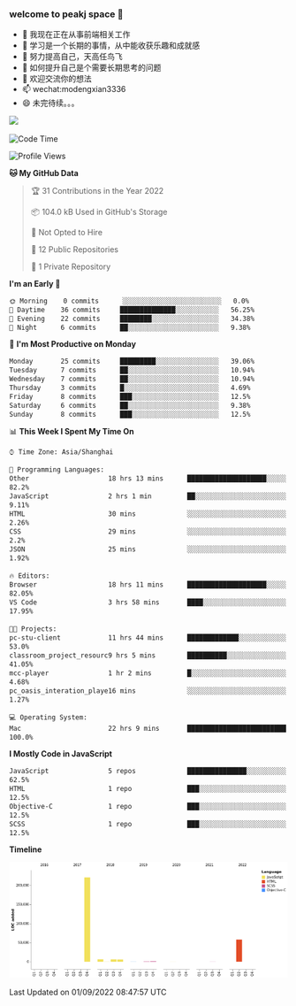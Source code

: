 ### welcome to peakj space 👋



- 🔭 我现在正在从事前端相关工作
- 🌱 学习是一个长期的事情，从中能收获乐趣和成就感
- 👯 努力提高自己，天高任鸟飞
- 🤔 如何提升自己是个需要长期思考的问题
- 💬 欢迎交流你的想法
- 📫 wechat:modengxian3336
- 😄 未完待续。。。

![](https://s2.ax1x.com/2019/06/28/ZKxc4J.jpg)

<!--START_SECTION:waka-->
![Code Time](http://img.shields.io/badge/Code%20Time-1%2C641%20hrs%2015%20mins-blue)

![Profile Views](http://img.shields.io/badge/Profile%20Views-0-blue)

**🐱 My GitHub Data** 

> 🏆 31 Contributions in the Year 2022
 > 
> 📦 104.0 kB Used in GitHub's Storage 
 > 
> 🚫 Not Opted to Hire
 > 
> 📜 12 Public Repositories 
 > 
> 🔑 1 Private Repository 
 > 
**I'm an Early 🐤** 

```text
🌞 Morning    0 commits      ░░░░░░░░░░░░░░░░░░░░░░░░░   0.0% 
🌆 Daytime    36 commits     ██████████████░░░░░░░░░░░   56.25% 
🌃 Evening    22 commits     ████████░░░░░░░░░░░░░░░░░   34.38% 
🌙 Night      6 commits      ██░░░░░░░░░░░░░░░░░░░░░░░   9.38%

```
📅 **I'm Most Productive on Monday** 

```text
Monday       25 commits     █████████░░░░░░░░░░░░░░░░   39.06% 
Tuesday      7 commits      ██░░░░░░░░░░░░░░░░░░░░░░░   10.94% 
Wednesday    7 commits      ██░░░░░░░░░░░░░░░░░░░░░░░   10.94% 
Thursday     3 commits      █░░░░░░░░░░░░░░░░░░░░░░░░   4.69% 
Friday       8 commits      ███░░░░░░░░░░░░░░░░░░░░░░   12.5% 
Saturday     6 commits      ██░░░░░░░░░░░░░░░░░░░░░░░   9.38% 
Sunday       8 commits      ███░░░░░░░░░░░░░░░░░░░░░░   12.5%

```


📊 **This Week I Spent My Time On** 

```text
⌚︎ Time Zone: Asia/Shanghai

💬 Programming Languages: 
Other                    18 hrs 13 mins      ████████████████████░░░░░   82.2% 
JavaScript               2 hrs 1 min         ██░░░░░░░░░░░░░░░░░░░░░░░   9.11% 
HTML                     30 mins             ░░░░░░░░░░░░░░░░░░░░░░░░░   2.26% 
CSS                      29 mins             ░░░░░░░░░░░░░░░░░░░░░░░░░   2.2% 
JSON                     25 mins             ░░░░░░░░░░░░░░░░░░░░░░░░░   1.92%

🔥 Editors: 
Browser                  18 hrs 11 mins      ████████████████████░░░░░   82.05% 
VS Code                  3 hrs 58 mins       ████░░░░░░░░░░░░░░░░░░░░░   17.95%

🐱‍💻 Projects: 
pc-stu-client            11 hrs 44 mins      █████████████░░░░░░░░░░░░   53.0% 
classroom_project_resourc9 hrs 5 mins        ██████████░░░░░░░░░░░░░░░   41.05% 
mcc-player               1 hr 2 mins         █░░░░░░░░░░░░░░░░░░░░░░░░   4.68% 
pc_oasis_interation_playe16 mins             ░░░░░░░░░░░░░░░░░░░░░░░░░   1.27%

💻 Operating System: 
Mac                      22 hrs 9 mins       █████████████████████████   100.0%

```

**I Mostly Code in JavaScript** 

```text
JavaScript               5 repos             ███████████████░░░░░░░░░░   62.5% 
HTML                     1 repo              ███░░░░░░░░░░░░░░░░░░░░░░   12.5% 
Objective-C              1 repo              ███░░░░░░░░░░░░░░░░░░░░░░   12.5% 
SCSS                     1 repo              ███░░░░░░░░░░░░░░░░░░░░░░   12.5%

```


**Timeline**

![Chart not found](https://raw.githubusercontent.com/PeakJ/PeakJ/master/charts/bar_graph.png) 


 Last Updated on 01/09/2022 08:47:57 UTC
<!--END_SECTION:waka-->
